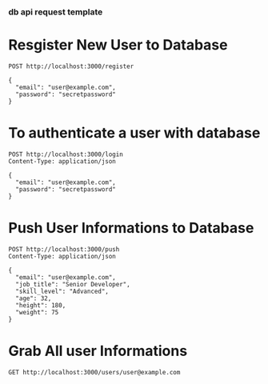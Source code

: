 ### db api request template

# Resgister New User to Database
```
POST http://localhost:3000/register

{
  "email": "user@example.com",
  "password": "secretpassword"
}
```

# To authenticate a user with database
```
POST http://localhost:3000/login
Content-Type: application/json

{
  "email": "user@example.com",
  "password": "secretpassword"
}
```

# Push User Informations to Database

```
POST http://localhost:3000/push
Content-Type: application/json

{
  "email": "user@example.com",
  "job_title": "Senior Developer",
  "skill_level": "Advanced",
  "age": 32,
  "height": 180,
  "weight": 75
}
```

# Grab All user Informations
```
GET http://localhost:3000/users/user@example.com

```

